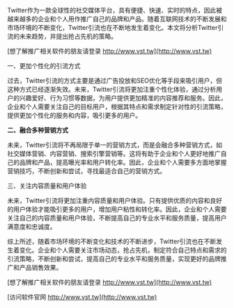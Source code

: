 Twitter作为一款全球性的社交媒体平台，具有便捷、快速、实时的特点，因此被越来越多的企业和个人用作推广自己的品牌和产品。随着互联网技术的不断发展和市场环境的不断变化，Twitter引流也在不断地发生着变化。本文将分析Twitter引流的未来趋势，并提出抢占先机的策略。

[想了解推广相关软件的朋友请登录 http://www.vst.tw](http://www.vst.tw)

一、更加个性化的引流方式

过去，Twitter引流的方式主要是通过广告投放和SEO优化等手段来吸引用户，但这种方式已经逐渐失效。未来，Twitter引流将更加注重个性化体验，通过分析用户的兴趣爱好、行为习惯等数据，为用户提供更加精准的内容推荐和服务。因此，企业和个人需要关注自己的目标用户，根据其特点和需求制定针对性的引流策略，提供更加个性化的服务和内容，吸引更多的用户。

**二、融合多种营销方式**

未来，Twitter引流将不再局限于单一的营销方式，而是会融合多种营销方式，如社交媒体营销、内容营销、搜索引擎营销等。这将有助于企业和个人更好地推广自己的品牌和产品，提高曝光率和用户转化率。因此，企业和个人需要多方面地掌握营销技巧，不断创新和尝试，寻找最适合自己的营销方式。

三、关注内容质量和用户体验

未来，Twitter引流将更加注重内容质量和用户体验。只有提供优质的内容和良好的用户体验才能吸引更多的用户，增加用户粘性和转化率。因此，企业和个人需要关注自己的内容质量和用户体验，不断提高自己的专业水平和服务质量，提高用户满意度和忠诚度。

综上所述，随着市场环境的不断变化和技术的不断进步，Twitter引流也在不断发生着变化。企业和个人需要关注市场动态，抢占先机，制定符合自己特点和需求的引流策略，不断创新和尝试，提高自己的专业水平和服务质量，实现更好的品牌推广和产品销售效果。

[想了解推广相关软件的朋友请登录 http://www.vst.tw](http://www.vst.tw)


[访问软件官网 http://www.vst.tw](http://www.vst.tw)
